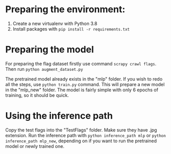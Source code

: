 # Preparing the environment:

1. Create a new virtualenv with Python 3.8
2. Install packages with `pip install -r requirements.txt`

# Preparing the model
For preparing the flag dataset firstly use command `scrapy crawl flags`.
Then run `python augment_dataset.py`

The pretrained model already exists in the "mlp" folder. 
If you wish to redo all the steps, use `python train.py` command.
This will prepare a new model in the "mlp_new" folder. 
The model is fairly simple with only 6 epochs of training, so it should be quick.

# Using the inference path

Copy the test flags into the "TestFlags" folder. Make sure they have .jpg extension.
Run the inference path with `python inference_path mlp` or `python inference_path mlp_new`, 
depending on if you want to run the pretrained model or newly trained one.